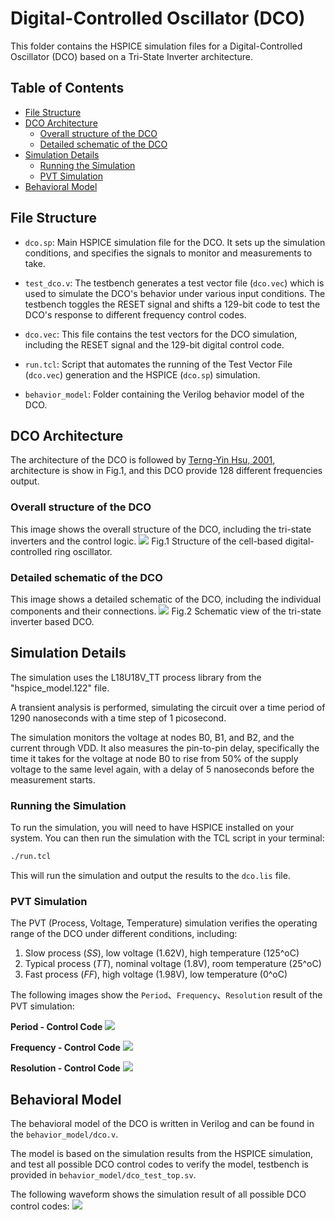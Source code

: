 # Digital-Controlled Oscillator (DCO)

This folder contains the HSPICE simulation files for a Digital-Controlled Oscillator (DCO) based on a Tri-State Inverter architecture.

## Table of Contents
- [File Structure](#file-structure)
- [DCO Architecture](#dco-architecture)
    - [Overall structure of the DCO](#overall-structure-of-the-dco)
    - [Detailed schematic of the DCO](#detailed-schematic-of-the-dco)
- [Simulation Details](#simulation-details)
    - [Running the Simulation](#running-the-simulation)
    - [PVT Simulation](#pvt-simulation)
- [Behavioral Model](#behavioral-model)

## File Structure

- `dco.sp`: Main HSPICE simulation file for the DCO. It sets up the simulation conditions, and specifies the signals to monitor and measurements to take.

- `test_dco.v`: The testbench generates a test vector file (`dco.vec`) which is used to simulate the DCO's behavior under various input conditions. The testbench toggles the RESET signal and shifts a 129-bit code to test the DCO's response to different frequency control codes.

- `dco.vec`: This file contains the test vectors for the DCO simulation, including the RESET signal and the 129-bit digital control code.

- `run.tcl`: Script that automates the running of the Test Vector File (`dco.vec`) generation and the HSPICE (`dco.sp`) simulation.

- `behavior_model`: Folder containing the Verilog behavior model of the DCO.

## DCO Architecture
The architecture of the DCO is followed by [Terng-Yin Hsu, 2001](https://doi.org/10.1109/82.933795), architecture is show in Fig.1, and this DCO provide 128 different frequencies output.

### Overall structure of the DCO
This image shows the overall structure of the DCO, including the tri-state inverters and the control logic.
<img src="./img/dco.gif">
Fig.1 Structure of the cell-based digital-controlled ring oscillator.

### Detailed schematic of the DCO
This image shows a detailed schematic of the DCO, including the individual components and their connections.
<img src="./img/dco-schematic.png">
Fig.2 Schematic view of the tri-state inverter based DCO.

## Simulation Details

The simulation uses the L18U18V_TT process library from the "hspice_model.122" file.

A transient analysis is performed, simulating the circuit over a time period of 1290 nanoseconds with a time step of 1 picosecond.

The simulation monitors the voltage at nodes B0, B1, and B2, and the current through VDD. It also measures the pin-to-pin delay, specifically the time it takes for the voltage at node B0 to rise from 50% of the supply voltage to the same level again, with a delay of 5 nanoseconds before the measurement starts.

### Running the Simulation

To run the simulation, you will need to have HSPICE installed on your system. 
You can then run the simulation with the TCL script in your terminal:

```bash
./run.tcl
```
This will run the simulation and output the results to the `dco.lis` file.

### PVT Simulation
The PVT (Process, Voltage, Temperature) simulation verifies the operating range of the DCO under different conditions, including:

1. Slow process ($SS$), low voltage (1.62V), high temperature (125^oC)
2. Typical process ($TT$), nominal voltage (1.8V), room temperature (25^oC)
3. Fast process ($FF$), high voltage (1.98V), low temperature (0^oC)

The following images show the `Period`、`Frequency`、`Resolution` result of the PVT simulation:

**Period - Control Code**
<img src="./img/p-code.png">

**Frequency - Control Code**
<img src="./img/f-code.png">

**Resolution - Control Code**
<img src="./img/r-code.png">

## Behavioral Model
The behavioral model of the DCO is written in Verilog and can be found in the `behavior_model/dco.v`. 

The model is based on the simulation results from the HSPICE simulation, and test all possible DCO control codes to verify the model, testbench is provided in `behavior_model/dco_test_top.sv`.

The following waveform shows the simulation result of all possible DCO control codes:
<img src="./behavior_model/dco_waveform.png">